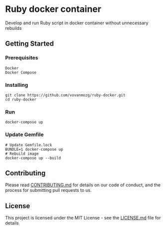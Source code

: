 # Ruby docker container

Develop and run Ruby script in docker container without unnecessary rebuilds

## Getting Started


### Prerequisites

```
Docker
Docker Compose
```

### Installing

```
git clone https://github.com/vovanmozg/ruby-docker.git
cd ruby-docker
```

### Run
``` 
docker-compose up
```

### Update Gemfile
```
# Update Gemfile.lock
BUNDLE=1 docker-compose up
# Rebuild image
docker-compose up --build
```

## Contributing

Please read [CONTRIBUTING.md](CONTRIBUTING.md) for details on our code of conduct, and the process for submitting pull requests to us.

## License

This project is licensed under the MIT License - see the [LICENSE.md](LICENSE.md) file for details

